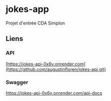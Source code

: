 # jokes-app
Projet d'entrée CDA Simplon

## Liens

### API
[https://jokes-api-0x6y.onrender.com](https://github.com/augustinfloren/jokes-api.git)

### Swagger
https://jokes-api-0x6y.onrender.com/api-docs
